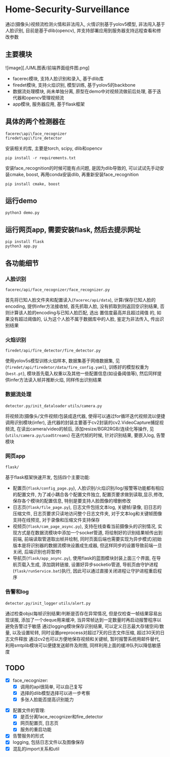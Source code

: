 # Home-Security-Surveillance
通过(摄像头)视频流检测火情和非法闯入, 火情识别基于yolov5模型, 非法闯入基于人脸识别, 目前是基于dlib(opencv), 并支持部署应用到服务器支持远程查看和修改参数

## 主要模块
![image][./UML图表/前端界面组件图.png]
- facerec模块, 支持人脸识别和录入, 基于dlib库
- firedet模块, 支持火焰识别, 模型训练, 基于yolov5的backbone
- 数据流处理模块, 尚未单独分离, 原型在demo中对视频流做前后处理, 基于迭代器和opencv管理视频流
- app模块, 服务器应用, 基于flask框架



## 具体的两个检测器在
```
facerec\api\face_recognizer
firedet\api\fire_detector
```
安装相关的库, 主要是torch, scipy, dlib和opencv
```
pip install -r requirements.txt
```
安装face_recognition的时候可能有点问题, 是因为dlib导致的,  可以试试先手动安装cmake, boost, 再用conda安装dlib, 再重新安装face_recognition
```
pip install cmake, boost
```
## 运行demo
```
python3 demo.py
```
## 运行网页app, 需要安装flask, 然后去提示网址
```
pip install flask
python3 app.py
```

## 各功能细节
### 人脸识别
```facerec/api/face_recognizer/face_recognizer.py```

首先将已知人脸文件夹和配置读入(```facerec/api/data```), 计算/保存已知人脸的encoding, 提供infer方法接收帧, 首先抓取人脸, 没有抓取到则返回空识别结果, 否则计算该人脸的encoding与已知人脸匹配, 选出 置信度最高并且超过阈值 的, 如果没有超过阈值的, 认为这个人脸不属于数据库中的人脸, 鉴定为非法传入, 传出识别结果
### 火焰识别
```firedet/api/fire_detector/fire_detector.py```

使用yolov5s模型训练火焰样本, 数据集基于网络数据集, 见(```firedet/api/firedetor/data/fire_config.yaml```), 训练好的模型权重为(```best.pt```), 模块首先载入权重以及其他一些配置信息(如设备阈值等), 然后同样提供infer方法读入帧并推断火焰, 同样传出识别结果
### 数据流处理
```detector.py/init_dataloader```
```utils/camera.py```

将视频流(摄像头/文件视频)包装成迭代器, 使得可以通过for循环迭代视频流以便捷调用识别模块(infer), 迭代器的封装主要基于cv2封装的cv2.VideoCapture捕捉视频流, 在读出camera/video的帧后, 添加resize/BGR2RGB/连续化等操作, 见(```utils/camera.py/LoadStreams```)
在迭代帧的时候, 针对识别结果, 要嵌入log, 告警模块
### 网页app
```flask/```

基于flask框架快速开发, 包括四个主要功能:
- 配置页(```flask/config_page.py```), 人脸识别/火焰识别/log/报警等功能都有相应的配置文件, 为了减小耦合各个配置文件独立, 配置页要求做到读取,显示,修改,保存各个模块的配置信息, 特别是要支持人脸图像的增删修改
- 日志页(```flask/file_page.py```), 日志文件包括文本log, 关键帧/录像, 旧日志的压缩文件, 日志页要求只读地访问整个日志文件夹, 对于文本log和关键帧图像支持在线预览, 对于录像和压缩文件支持保存
- 视频页(```flask/cam_page_async.py```), 支持在线查看当前摄像头的识别情况, 实现方式是在数据流模块中添加一个socket管道, 将绘制好的识别结果帧传出到前端, 前端读取管道取出帧并绘制, 同时页面后端也需要实现为异步模式(初始版本是将识别器的数据流模块设置成生成器, 但这样同步的设置导致前端一旦关闭, 后端识别也将暂停)
- 导航页(```flask/app_async.py```), 使用flask的蓝图模块封装上面三个界面, 在导航页载入生成, 添加跳转链接, 设置好异步socketio管道, 导航页由守护进程(```flask/runService.bat```)执行, 因此可以通过直接关闭进程让守护进程重启程序
### 告警和log
```detector.py/init_logger```
```utils/alert.py```


通过检查objs(每帧识别结果)判断是否存在异常情况, 但是仅检查一帧结果容易出现误报, 添加了一个deque用来缓冲, 当异常帧达到一定数量时再启动报警程序以避免告警过于敏感
通过logging模块保存识别结果, 可以定义日志最大存储空间/数量, 以及设置轮转, 同时设置preprocess对超过7天的日志文件压缩, 超过30天的日志文件释放
通过cv2也可以方便地保存视频和关键帧, 暂时报警系统用邮件替代, 利用smtplib模块可以便捷发送邮件及附图, 同样利用上面的缓冲队列以降低敏感度



## TODO
- [x] face_recognizer:
    - [x] 调用的api很简单, 可以自己复写
    - [x] 选择的dlib模型选择可以进一步考察
    - [x] 多张人脸能否提高识别能力
<!-- - [ ] fire_detector由yolov5项目改造而来, 清理非必要的文件 -->
- [x] 配置文件的管理:
    - [x] 是否分离face_recognizer和fire_detector
    - [x] 网页配置页, 日志页
    - [x] 服务的重启功能
- [x] 告警服务的形式
- [x] logging, 包括日志文件以及图像保存
- [x] 混乱的import关系和util
